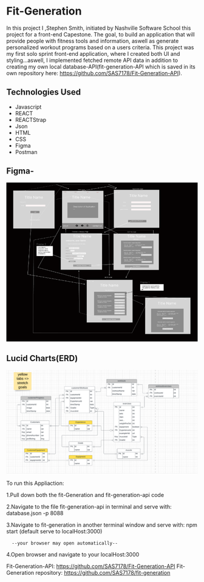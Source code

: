 # Fit-Generation

In this project I ,Stephen Smith, initiated by Nashville Software School this project for a front-end Capestone. The goal, to build an application that will provide people with fitness tools and information, aswell as generate personalized workout programs based on a users criteria. This project was my first solo sprint front-end application, where I created both UI and styling...aswell, I implemented fetched remote API data in addition to creating my own local database-API(fit-generation-API which is saved in its own repository here: https://github.com/SAS7178/Fit-Generation-API).


## Technologies Used

- Javascript
- REACT
- REACTStrap
- Json
- HTML
- CSS
- Figma
- Postman

## Figma- 
![](https://github.com/SAS7178/fit-generation/blob/main/images/FigmaWireframe%20FitGen.png?raw=true)

## Lucid Charts(ERD)
![](https://github.com/SAS7178/fit-generation/blob/main/images/Lucid%20ERD.png?raw=true)

To run this Appliaction:

1.Pull down both the fit-Generation and fit-generation-api code

2.Navigate to the file fit-generation-api in terminal and serve with: database.json -p 8088

3.Navigate to fit-generation in another terminal window and serve with: npm start (default serve to localHost:3000)
      
      --your browser may open automatically-- 

4.Open browser and navigate to your localHost:3000

Fit-Generation-API: https://github.com/SAS7178/Fit-Generation-API  Fit-Generation repository: https://github.com/SAS7178/fit-generation
